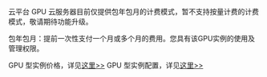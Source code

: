 云平台 GPU 云服务器目前仅提供包年包月的计费模式，暂不支持按量计费的计费模式，敬请期待功能升级。

包年包月：提前一次性支付一个月或多个月的费用。您具有该GPU实例的使用及管理权限。

GPU 型实例价格，详见[这里>>](/document/product/560/8025)
GPU 型实例配置，详见[这里>>](/document/product/560/8028)




